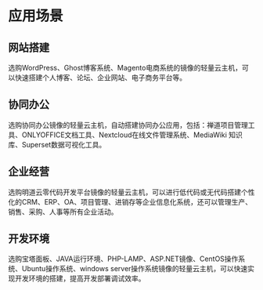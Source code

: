 # 应用场景

## 网站搭建

选购WordPress、Ghost博客系统、Magento电商系统的镜像的轻量云主机，可以快速搭建个人博客、论坛、企业网站、电子商务平台等。

## 协同办公

选购协同办公镜像的轻量云主机，自动搭建协同办公应用，包括：禅道项目管理工具、ONLYOFFICE文档工具、Nextcloud在线文件管理系统、MediaWiki 知识库、Superset数据可视化工具。

## 企业经营

选购明道云零代码开发平台镜像的轻量云主机，可以进行低代码或无代码搭建个性化的CRM、ERP、OA、项目管理、进销存等企业信息化系统，还可以管理生产、销售、采购、人事等所有企业活动。

## 开发环境

选购宝塔面板、JAVA运行环境、PHP-LAMP、ASP.NET镜像、CentOS操作系统、Ubuntu操作系统、windows server操作系统镜像的轻量云主机，可以快速实现开发环境的搭建，提高开发部署调试效率。




